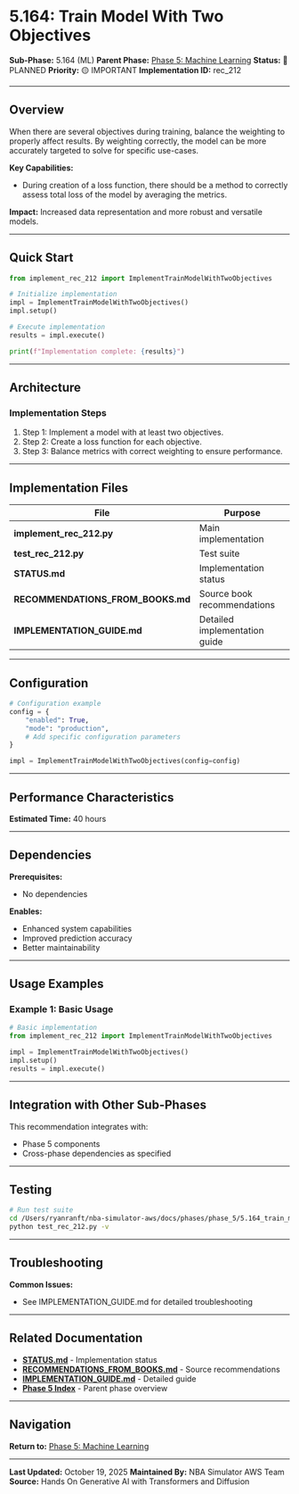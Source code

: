# 5.164: Train Model With Two Objectives

**Sub-Phase:** 5.164 (ML)
**Parent Phase:** [Phase 5: Machine Learning](../PHASE_5_INDEX.md)
**Status:** 🔵 PLANNED
**Priority:** 🟡 IMPORTANT
**Implementation ID:** rec_212

---

## Overview

When there are several objectives during training, balance the weighting to properly affect results. By weighting correctly, the model can be more accurately targeted to solve for specific use-cases.

**Key Capabilities:**
- During creation of a loss function, there should be a method to correctly assess total loss of the model by averaging the metrics.

**Impact:**
Increased data representation and more robust and versatile models.

---

## Quick Start

```python
from implement_rec_212 import ImplementTrainModelWithTwoObjectives

# Initialize implementation
impl = ImplementTrainModelWithTwoObjectives()
impl.setup()

# Execute implementation
results = impl.execute()

print(f"Implementation complete: {results}")
```

---

## Architecture

### Implementation Steps

1. Step 1: Implement a model with at least two objectives.
2. Step 2: Create a loss function for each objective.
3. Step 3: Balance metrics with correct weighting to ensure performance.

---

## Implementation Files

| File | Purpose |
|------|---------|
| **implement_rec_212.py** | Main implementation |
| **test_rec_212.py** | Test suite |
| **STATUS.md** | Implementation status |
| **RECOMMENDATIONS_FROM_BOOKS.md** | Source book recommendations |
| **IMPLEMENTATION_GUIDE.md** | Detailed implementation guide |

---

## Configuration

```python
# Configuration example
config = {
    "enabled": True,
    "mode": "production",
    # Add specific configuration parameters
}

impl = ImplementTrainModelWithTwoObjectives(config=config)
```

---

## Performance Characteristics

**Estimated Time:** 40 hours

---

## Dependencies

**Prerequisites:**
- No dependencies

**Enables:**
- Enhanced system capabilities
- Improved prediction accuracy
- Better maintainability

---

## Usage Examples

### Example 1: Basic Usage

```python
# Basic implementation
from implement_rec_212 import ImplementTrainModelWithTwoObjectives

impl = ImplementTrainModelWithTwoObjectives()
impl.setup()
results = impl.execute()
```

---

## Integration with Other Sub-Phases

This recommendation integrates with:
- Phase 5 components
- Cross-phase dependencies as specified

---

## Testing

```bash
# Run test suite
cd /Users/ryanranft/nba-simulator-aws/docs/phases/phase_5/5.164_train_model_with_two_objectives
python test_rec_212.py -v
```

---

## Troubleshooting

**Common Issues:**
- See IMPLEMENTATION_GUIDE.md for detailed troubleshooting

---

## Related Documentation

- **[STATUS.md](STATUS.md)** - Implementation status
- **[RECOMMENDATIONS_FROM_BOOKS.md](RECOMMENDATIONS_FROM_BOOKS.md)** - Source recommendations
- **[IMPLEMENTATION_GUIDE.md](IMPLEMENTATION_GUIDE.md)** - Detailed guide
- **[Phase 5 Index](../PHASE_5_INDEX.md)** - Parent phase overview

---

## Navigation

**Return to:** [Phase 5: Machine Learning](../PHASE_5_INDEX.md)

---

**Last Updated:** October 19, 2025
**Maintained By:** NBA Simulator AWS Team
**Source:** Hands On Generative AI with Transformers and Diffusion
